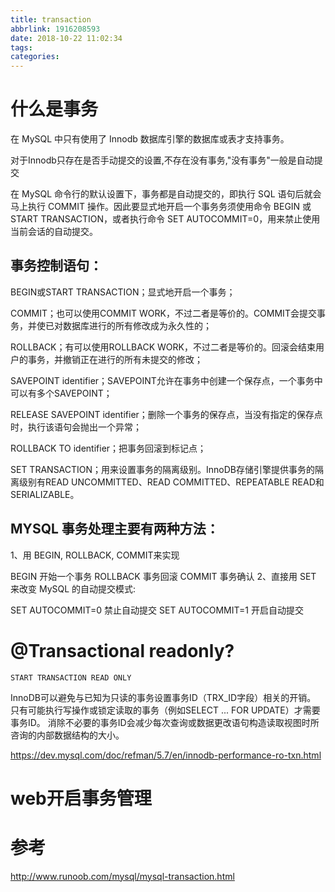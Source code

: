 ```yaml
---
title: transaction
abbrlink: 1916208593
date: 2018-10-22 11:02:34
tags:
categories:
---
```

# 什么是事务
在 MySQL 中只有使用了 Innodb 数据库引擎的数据库或表才支持事务。

对于Innodb只存在是否手动提交的设置,不存在没有事务,"没有事务"一般是自动提交

在 MySQL 命令行的默认设置下，事务都是自动提交的，即执行 SQL 语句后就会马上执行 COMMIT 操作。因此要显式地开启一个事务务须使用命令 BEGIN 或 START TRANSACTION，或者执行命令 SET AUTOCOMMIT=0，用来禁止使用当前会话的自动提交。

## 事务控制语句：
BEGIN或START TRANSACTION；显式地开启一个事务；

COMMIT；也可以使用COMMIT WORK，不过二者是等价的。COMMIT会提交事务，并使已对数据库进行的所有修改成为永久性的；

ROLLBACK；有可以使用ROLLBACK WORK，不过二者是等价的。回滚会结束用户的事务，并撤销正在进行的所有未提交的修改；

SAVEPOINT identifier；SAVEPOINT允许在事务中创建一个保存点，一个事务中可以有多个SAVEPOINT；

RELEASE SAVEPOINT identifier；删除一个事务的保存点，当没有指定的保存点时，执行该语句会抛出一个异常；

ROLLBACK TO identifier；把事务回滚到标记点；

SET TRANSACTION；用来设置事务的隔离级别。InnoDB存储引擎提供事务的隔离级别有READ UNCOMMITTED、READ COMMITTED、REPEATABLE READ和SERIALIZABLE。

## MYSQL 事务处理主要有两种方法：
1、用 BEGIN, ROLLBACK, COMMIT来实现

BEGIN 开始一个事务
ROLLBACK 事务回滚
COMMIT 事务确认
2、直接用 SET 来改变 MySQL 的自动提交模式:

SET AUTOCOMMIT=0 禁止自动提交
SET AUTOCOMMIT=1 开启自动提交

# @Transactional readonly?

`START TRANSACTION READ ONLY`

InnoDB可以避免与已知为只读的事务设置事务ID（TRX_ID字段）相关的开销。 只有可能执行写操作或锁定读取的事务（例如SELECT ... FOR UPDATE）才需要事务ID。 消除不必要的事务ID会减少每次查询或数据更改语句构造读取视图时所咨询的内部数据结构的大小。



https://dev.mysql.com/doc/refman/5.7/en/innodb-performance-ro-txn.html

# web开启事务管理


# 参考
http://www.runoob.com/mysql/mysql-transaction.html